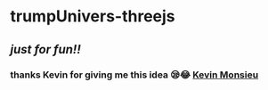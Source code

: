 # trumpUnivers-threejs
## ***just for fun!!***
### thanks Kevin for giving me this idea 😪😂 [Kevin Monsieu](https://www.linkedin.com/in/kevin-monsieur-a9134a181/)
